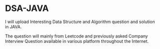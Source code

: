 # DSA-JAVA

I will upload Interesting Data Structure and Algorithm question and solution in JAVA. 

The question will mainly from Leetcode and previously asked Company Interview Question available in various platform throughout the Internet.
